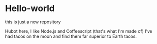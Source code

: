 # Hello-world
this is just a new repository

Hubot here, I like Node.js and Coffeescript (that's what I'm made of)
I've had tacos on the moon and find them far superior to Earth tacos.
